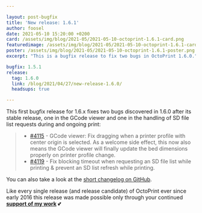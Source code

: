 ```yaml
---

layout: post-bugfix
title: 'New release: 1.6.1'
author: foosel
date: 2021-05-10 15:20:00 +0200
card: /assets/img/blog/2021-05/2021-05-10-octoprint-1.6.1-card.png
featuredimage: /assets/img/blog/2021-05/2021-05-10-octoprint-1.6.1-card.png
poster: /assets/img/blog/2021-05/2021-05-10-octoprint-1.6.1-poster.png
excerpt: "This is a bugfix release to fix two bugs in OctoPrint 1.6.0."

bugfix: 1.5.1
release:
  tag: 1.6.0
  link: /blog/2021/04/27/new-release-1.6.0/
  headsups: true

---
```


This first bugfix release for 1.6.x fixes two bugs discovered in 1.6.0 after its stable
release, one in the GCode viewer and one in the handling of SD file list requests during
and ongoing print:

>  * [#4115](https://github.com/OctoPrint/OctoPrint/issues/4115) - GCode viewer: Fix dragging when a printer profile with center origin is selected. As a welcome side effect, this now also means the GCode viewer will finally update the bed dimensions properly on printer profile change.
>  * [#4119](https://github.com/OctoPrint/OctoPrint/issues/4119) - Fix blocking timeout when requesting an SD file list while printing & prevent an SD list refresh while printing.

You can also take a look at the [short changelog on GitHub](https://github.com/OctoPrint/OctoPrint/releases/tag/1.5.3).

Like every single release (and release candidate) of OctoPrint ever since early 2016 this release was made possible only
through your continued **[support of my work](/support-octoprint/)** 💕
